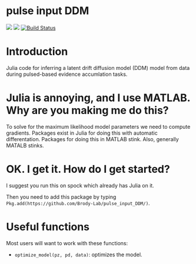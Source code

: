 # pulse input DDM

[![](https://img.shields.io/badge/docs-stable-blue.svg)](https://Brody-Lab.github.io/pulse_input_DDM/stable)
[![](https://img.shields.io/badge/docs-dev-blue.svg)](https://Brody-Lab.github.io/pulse_input_DDM/dev)
[![Build Status](https://travis-ci.com/Brody-Lab/pulse_input_DDM.svg?token=WcHBepPGGgEuyqydchVr&branch=master)](https://travis-ci.com/Brody-Lab/pulse_input_DDM)

# Introduction

Julia code for inferring a latent drift diffusion model (DDM) model from data during pulsed-based evidence accumlation tasks.

# Julia is annoying, and I use MATLAB. Why are you making me do this?

To solve for the maximum likelihood model parameters we need to compute gradients. Packages exist in Julia for doing this with automatic differentation. Packages for doing this in MATLAB stink. Also, generally MATALB stinks.

# OK. I get it. How do I get started?

I suggest you run this on spock which already has Julia on it.

Then you need to add this package by typing `Pkg.add(https://github.com/Brody-Lab/pulse_input_DDM/)`.

# Useful functions

Most users will want to work with these functions:

* `optimize_model(pz, pd, data)`: optimizes the model.
